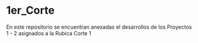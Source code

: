 # 1er_Corte
En este repositorio se encuentran anexadas el desarrollos de los Proyectos 1 - 2 asignados a la Rubica Corte 1
